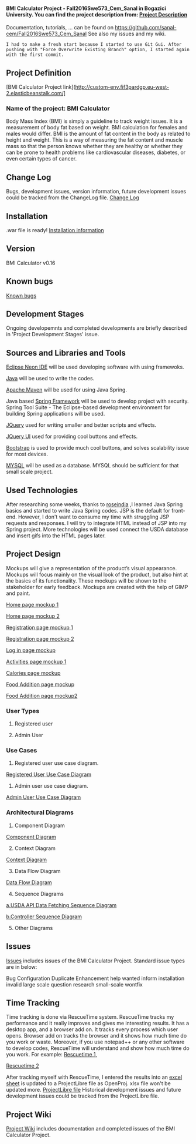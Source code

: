 #### BMI Calculator Project - Fall2016Swe573_Cem_Sanal in Bogazici University. You can find the project description from: [Project Description](https://github.com/sanal-cem/Fall2016Swe573_Cem_Sanal/wiki/Project-Description)

Documentation, tutorials, ... can be found on https://github.com/sanal-cem/Fall2016Swe573_Cem_Sanal
See also my issues and my wiki.

```
I had to make a fresh start because I started to use Git Gui. After pushing with "Force Overwrite Existing Branch" option, I started again with the first commit.
```

## Project Definition

[BMI Calculator Project link](http://custom-env.fif3pardgp.eu-west-2.elasticbeanstalk.com/]

### Name of the project: BMI Calculator

Body Mass Index (BMI) is simply a guideline to track weight issues. It is a measurement of body fat based on weight. BMI calculation for females and males would differ. BMI is the amount of fat content in the body as related to height and weight. This is a way of measuring the fat content and muscle mass so that the person knows whether they are healthy or whether they can be prone to health problems like cardiovascular diseases, diabetes, or even certain types of cancer.

## Change Log

Bugs, development issues, version information, future development issues could be tracked from the ChangeLog file.
[Change Log](https://github.com/sanal-cem/Fall2016Swe573_Cem_Sanal/blob/master/BMISystem/ChangeLog)

## Installation

.war file is ready!
[Installation information](https://github.com/sanal-cem/Fall2016Swe573_Cem_Sanal/blob/master/BMISystem/INSTALLING)

## Version

BMI Calculator v0.16

## Known bugs

[Known bugs](https://github.com/sanal-cem/Fall2016Swe573_Cem_Sanal/blob/master/BMISystem/ChangeLog)

## Development Stages

Ongoing developemnts and completed developments are briefly described in 'Project Development Stages' issue.


## Sources and Libraries and Tools

[Eclipse Neon IDE](http://www.eclipse.org) will be used developing software with using framewoks.

[Java](https://www.java.com) will be used to write the codes.

[Apache Maven](https://maven.apache.org/) will be used for using Java Spring.

Java based [Spring Framework](http://projects.spring.io/spring-framework/) will be used to develop project with security.
Spring Tool Suite - The Eclipse-based development environment for building Spring applications will be used.

[JQuery](http://jquery.com) used for writing smaller and better scripts and effects.

[JQuery UI](http://jqueryui.com) used for providing cool buttons and effects.

[Bootstrap](http://getbootstrap.com/getting-started/#download) is used to provide much cool buttons, and solves scalability issue for most devices.

[MYSQL](http://www.mysql.com) will be used as a database. MYSQL should be sufficient for that small scale project.


## Used Technologies

After researching some weeks, thanks to [roseindia](http://www.roseindia.net/spring/) ,I learned Java Spring basics and started to write Java Spring codes. JSP is the default for front-end. However, I don't want to consume my time with struggling JSP requests and responses. I will try to integrate HTML instead of JSP into my Spring project.
More technologies will be used connect the USDA database and insert gifs into the HTML pages later.


## Project Design

Mockups will give a representation of the product’s visual appearance. Mockups will focus mainly on the visual look of the product, but also hint at the basics of its functionality. These mockups will be shown to the stakeholder for early feedback. Mockups are created with the help of GIMP and paint.

[Home page mockup 1](https://github.com/sanal-cem/Fall2016Swe573_Cem_Sanal/tree/master/DOC/Home.png)

[Home page mockup 2](https://github.com/sanal-cem/Fall2016Swe573_Cem_Sanal/tree/master/DOC/Home2.png)

[Registration page mockup 1](https://github.com/sanal-cem/Fall2016Swe573_Cem_Sanal/tree/master/DOC/Registration%201.png)

[Registration page mockup 2](https://github.com/sanal-cem/Fall2016Swe573_Cem_Sanal/tree/master/DOC/Registration%202.png)

[Log in page mockup](https://github.com/sanal-cem/Fall2016Swe573_Cem_Sanal/tree/master/DOC/LogIn.png)

[Activities page mockup 1](https://github.com/sanal-cem/Fall2016Swe573_Cem_Sanal/tree/master/DOC/Activities.png)

[Calories page mockup](https://github.com/sanal-cem/Fall2016Swe573_Cem_Sanal/tree/master/DOC/Calories.png)

[Food Addition page mockup](https://github.com/sanal-cem/Fall2016Swe573_Cem_Sanal/tree/master/DOC/Food_add_breakfast.png)

[Food Addition page mockup2](https://github.com/sanal-cem/Fall2016Swe573_Cem_Sanal/tree/master/DOC/Food_add_breakfast2.png)

### User Types
1. Registered user

2. Admin User

### Use Cases
1. Registered user use case diagram.

[Registered User Use Case Diagram](https://github.com/sanal-cem/Fall2016Swe573_Cem_Sanal/tree/master/DOC/UC_Reg_User.png)

1. Admin user use case diagram.

[Admin User Use Case Diagram](https://github.com/sanal-cem/Fall2016Swe573_Cem_Sanal/blob/master/DOC/UC_Admin_User.png)

### Architectural Diagrams
1. Component Diagram

[Component Diagram](https://github.com/sanal-cem/Fall2016Swe573_Cem_Sanal/blob/master/DOC/Component_BMI.png)

2. Context Diagram

[Context Diagram](https://github.com/sanal-cem/Fall2016Swe573_Cem_Sanal/blob/master/DOC/Context%20Diagram.png)

3. Data Flow Diagram

[Data Flow Diagram](https://github.com/sanal-cem/Fall2016Swe573_Cem_Sanal/blob/master/DOC/Data%20Flow%20Diagram.png)

4. Sequence Diagrams

[a.USDA API Data Fetching Sequence Diagram](https://github.com/sanal-cem/Fall2016Swe573_Cem_Sanal/blob/master/DOC/Sequence_USDA_API_Data_Fetching.png)

[b.Controller Sequence Diagram](https://github.com/sanal-cem/Fall2016Swe573_Cem_Sanal/blob/master/DOC/Sequence_Controller_Logic.png)

5. Other Diagrams


## Issues

[Issues](https://github.com/sanal-cem/Fall2016Swe573_Cem_Sanal/issues) includes issues of the BMI Calculator Project.
Standard issue types are in below:

Bug
Configuration
Duplicate
Enhancement
help wanted
inform
installation
invalid
large scale
question
research
small-scale
wontfix

## Time Tracking

Time tracking is done via RescueTime system. RescueTime tracks my performance and it really improves and gives me interesting results. It has a desktop app, and a browser add on. It tracks every process which user opens. Browser add on tracks the browser and it shows how much time do you work or waste. Moreover, if you use notepad++ or any other software to develop codes, RescueTime will understand and show how much time do you work. For example: [Rescuetime 1](https://github.com/sanal-cem/Fall2016Swe573_Cem_Sanal/tree/master/DOC/RescueTime%20Doc/activities.png),

[Rescuetime 2](https://github.com/sanal-cem/Fall2016Swe573_Cem_Sanal/tree/master/DOC/RescueTime%20Doc/yearly.png)

After tracking myself with RescueTime, I entered the results into an [excel sheet](https://github.com/sanal-cem/Fall2016Swe573_Cem_Sanal/tree/master/DOC/Gantt_Chart_BMI.xlsx)
is updated to a ProjectLibre file as OpenProj. xlsx file won't be updated more.
[ProjectLibre file](https://github.com/sanal-cem/Fall2016Swe573_Cem_Sanal/tree/master/DOC/bmi.pod)
Historical development issues and future development issues could be tracked from the ProjectLibre file.


## Project Wiki

[Project Wiki](https://github.com/sanal-cem/Fall2016Swe573_Cem_Sanal/wiki) includes documentation and completed issues of the BMI Calculator Project.